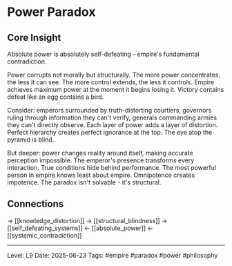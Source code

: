 # Power Paradox

## Core Insight
Absolute power is absolutely self-defeating - empire's fundamental contradiction.

Power corrupts not morally but structurally. The more power concentrates, the less it can see. The more control extends, the less it controls. Empire achieves maximum power at the moment it begins losing it. Victory contains defeat like an egg contains a bird.

Consider: emperors surrounded by truth-distorting courtiers, governors ruling through information they can't verify, generals commanding armies they can't directly observe. Each layer of power adds a layer of distortion. Perfect hierarchy creates perfect ignorance at the top. The eye atop the pyramid is blind.

But deeper: power changes reality around itself, making accurate perception impossible. The emperor's presence transforms every interaction. True conditions hide behind performance. The most powerful person in empire knows least about empire. Omnipotence creates impotence. The paradox isn't solvable - it's structural.

## Connections
→ [[knowledge_distortion]]
→ [[structural_blindness]]
→ [[self_defeating_systems]]
← [[absolute_power]]
← [[systemic_contradiction]]

---
Level: L9
Date: 2025-06-23
Tags: #empire #paradox #power #philosophy